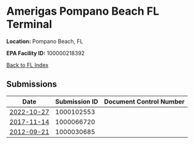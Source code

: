# Amerigas Pompano Beach FL Terminal

**Location:** Pompano Beach, FL

**EPA Facility ID:** 100000218392

[Back to FL Index](../../index.md)

## Submissions

| Date | Submission ID | Document Control Number |
|------|--------------|-------------------------|
| [2022-10-27](submissions/1000102553.md) | 1000102553 |  |
| [2017-11-14](submissions/1000066720.md) | 1000066720 |  |
| [2012-09-21](submissions/1000030685.md) | 1000030685 |  |
